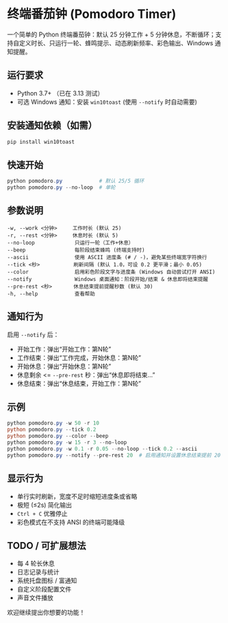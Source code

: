# 终端番茄钟 (Pomodoro Timer)

一个简单的 Python 终端番茄钟：默认 25 分钟工作 + 5 分钟休息，不断循环；支持自定义时长、只运行一轮、蜂鸣提示、动态刷新频率、彩色输出、Windows 通知提醒。

## 运行要求
- Python 3.7+ （已在 3.13 测试）
- 可选 Windows 通知：安装 `win10toast` (使用 `--notify` 时自动需要)

## 安装通知依赖（如需）
```powershell
pip install win10toast
```

## 快速开始
```powershell
python pomodoro.py            # 默认 25/5 循环
python pomodoro.py --no-loop  # 单轮
```

## 参数说明
```text
-w, --work <分钟>     工作时长 (默认 25)
-r, --rest <分钟>     休息时长 (默认 5)
--no-loop             只运行一轮（工作+休息）
--beep                每阶段结束蜂鸣 (终端支持时)
--ascii               使用 ASCII 进度条 (# / -)，避免某些终端宽字符换行
--tick <秒>           刷新间隔 (默认 1.0，可设 0.2 更平滑；最小 0.05)
--color               启用彩色阶段文字与进度条 (Windows 自动尝试打开 ANSI)
--notify              Windows 桌面通知：阶段开始/结束 & 休息即将结束提醒
--pre-rest <秒>       休息结束提前提醒秒数 (默认 30)
-h, --help            查看帮助
```

## 通知行为
启用 `--notify` 后：
- 开始工作：弹出“开始工作：第N轮”
- 工作结束：弹出“工作完成，开始休息：第N轮”
- 开始休息：弹出“开始休息：第N轮”
- 休息剩余 <= `--pre-rest` 秒：弹出“休息即将结束…”
- 休息结束：弹出“休息结束，开始工作：第N轮”

## 示例
```powershell
python pomodoro.py -w 50 -r 10
python pomodoro.py --tick 0.2
python pomodoro.py --color --beep
python pomodoro.py -w 15 -r 3 --no-loop
python pomodoro.py -w 0.1 -r 0.05 --no-loop --tick 0.2 --ascii
python pomodoro.py --notify --pre-rest 20  # 启用通知并设置休息结束提前 20 秒提醒
```

## 显示行为
- 单行实时刷新，宽度不足时缩短进度条或省略
- 极短 (≤2s) 简化输出
- `Ctrl + C` 优雅停止
- 彩色模式在不支持 ANSI 的终端可能降级

## TODO / 可扩展想法
- 每 4 轮长休息
- 日志记录与统计
- 系统托盘图标 / 富通知
- 自定义阶段配置文件
- 声音文件播放

欢迎继续提出你想要的功能！
